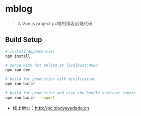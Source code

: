
# mblog

> A Vue.js project pc端的博客前端代码

## Build Setup

``` bash
# install dependencies
npm install

# serve with hot reload at localhost:8080
npm run dev

# build for production with minification
npm run build

# build for production and view the bundle analyzer report
npm run build --report
```

+ 线上地址：http://pc.xiaoyeyedada.cn


